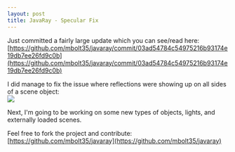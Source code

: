 ```yaml
---
layout: post
title: JavaRay - Specular Fix
---
```

Just committed a fairly large update which you can see/read here:  
[https://github.com/mbolt35/javaray/commit/03ad54784c54975216b93174e19db7ee26fd9c0b](https://github.com/mbolt35/javaray/commit/03ad54784c54975216b93174e19db7ee26fd9c0b)  
  
I did manage to fix the issue where reflections were showing up on all sides of a scene object:  
[![](http://2.bp.blogspot.com/-nbrK5khcLlI/TbX9DFddBQI/AAAAAAAAADk/PplZT4c8IJs/s320/test.png)](http://2.bp.blogspot.com/-nbrK5khcLlI/TbX9DFddBQI/AAAAAAAAADk/PplZT4c8IJs/s1600/test.png)

Next, I'm going to be working on some new types of objects, lights, and externally loaded scenes.  
  
Feel free to fork the project and contribute: [https://github.com/mbolt35/javaray](https://github.com/mbolt35/javaray)  
